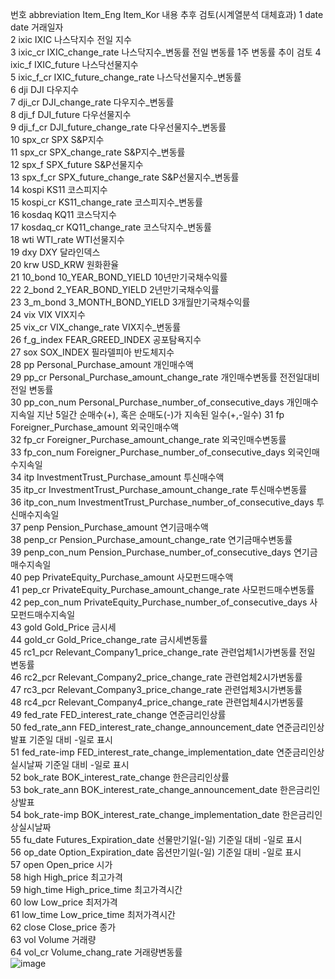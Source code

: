 번호	abbreviation	Item_Eng	Item_Kor	내용	추후 검토(시계열분석 대체효과)
1	date	date	거래일자		
2	ixic	IXIC	나스닥지수	전일 지수	
3	ixic_cr	IXIC_change_rate	나스닥지수_변동률	전일 변동률	1주 변동률 추이 검토
4	ixic_f	IXIC_future	나스닥선물지수		
5	ixic_f_cr	IXIC_future_change_rate	나스닥선물지수_변동률		
6	dji	DJI	다우지수		
7	dji_cr	DJI_change_rate	다우지수_변동률		
8	dji_f	DJI_future	다우선물지수		
9	dji_f_cr	DJI_future_change_rate	다우선물지수_변동률		
10	spx_cr	SPX	S&P지수		
11	spx_cr	SPX_change_rate	S&P지수_변동률		
12	spx_f	SPX_future	S&P선물지수		
13	spx_f_cr	SPX_future_change_rate	S&P선물지수_변동률		
14	kospi	KS11	코스피지수		
15	kospi_cr	KS11_change_rate	코스피지수_변동률		
16	kosdaq	KQ11	코스닥지수		
17	kosdaq_cr	KQ11_change_rate	코스닥지수_변동률		
18	wti	WTI_rate	WTI선물지수		
19	dxy	DXY	달라인덱스		
20	krw	USD_KRW	원화환율		
21	10_bond	10_YEAR_BOND_YIELD	10년만기국채수익률		
22	2_bond	2_YEAR_BOND_YIELD	2년만기국채수익률		
23	3_m_bond	3_MONTH_BOND_YIELD	3개월만기국채수익률		
24	vix	VIX	VIX지수		
25	vix_cr	VIX_change_rate	VIX지수_변동률		
26	f_g_index	FEAR_GREED_INDEX	공포탐욕지수		
27	sox	SOX_INDEX	필라델피아 반도체지수		
28	pp	Personal_Purchase_amount	개인매수액		
29	pp_cr	Personal_Purchase_amount_change_rate	개인매수변동률	전전일대비 전일 변동률	
30	pp_con_num	Personal_Purchase_number_of_consecutive_days	개인매수지속일	지난 5일간 순매수(+), 혹은 순매도(-)가 지속된 일수(+,-일수)	
31	fp	Foreigner_Purchase_amount	외국인매수액		
32	fp_cr	Foreigner_Purchase_amount_change_rate	외국인매수변동률		
33	fp_con_num	Foreigner_Purchase_number_of_consecutive_days	외국인매수지속일		
34	itp	InvestmentTrust_Purchase_amount	투신매수액		
35	itp_cr	InvestmentTrust_Purchase_amount_change_rate	투신매수변동률		
36	itp_con_num	InvestmentTrust_Purchase_number_of_consecutive_days	투신매수지속일		
37	penp	Pension_Purchase_amount	연기금매수액		
38	penp_cr	Pension_Purchase_amount_change_rate	연기금매수변동률		
39	penp_con_num	Pension_Purchase_number_of_consecutive_days	연기금매수지속일		
40	pep	PrivateEquity_Purchase_amount	사모펀드매수액		
41	pep_cr	PrivateEquity_Purchase_amount_change_rate	사모펀드매수변동률		
42	pep_con_num	PrivateEquity_Purchase_number_of_consecutive_days	사모펀드매수지속일		
43	gold	Gold_Price	금시세		
44	gold_cr	Gold_Price_change_rate	금시세변동률		
45	rc1_pcr	Relevant_Company1_price_change_rate	관련업체1시가변동률	전일 변동률	
46	rc2_pcr	Relevant_Company2_price_change_rate	관련업체2시가변동률		
47	rc3_pcr	Relevant_Company3_price_change_rate	관련업체3시가변동률		
48	rc4_pcr	Relevant_Company4_price_change_rate	관련업체4시가변동률		
49	fed_rate	FED_interest_rate_change	연준금리인상률		
50	fed_rate_ann	FED_interest_rate_change_announcement_date	연준금리인상발표	기준일 대비 -일로 표시	
51	fed_rate-imp	FED_interest_rate_change_implementation_date	연준금리인상실시날짜	기준일 대비 -일로 표시	
52	bok_rate	BOK_interest_rate_change	한은금리인상률		
53	bok_rate_ann	BOK_interest_rate_change_announcement_date	한은금리인상발표		
54	bok_rate-imp	BOK_interest_rate_change_implementation_date	한은금리인상실시날짜		
55	fu_date	Futures_Expiration_date	선물만기일(-일)	기준일 대비 -일로 표시	
56	op_date	Option_Expiration_date	옵션만기일(-일)	기준일 대비 -일로 표시	
57	open	Open_price	시가		
58	high	High_price	최고가격		
59	high_time	High_price_time	최고가격시간		
60	low	Low_price	최저가격		
61	low_time	Low_price_time	최저가격시간		
62	close	Close_price	종가		
63	vol	Volume	거래량		
64	vol_cr	Volume_chang_rate	거래량변동률		
![image](https://user-images.githubusercontent.com/16912718/173302424-b56391bc-ecea-41d7-8660-14b630ae195d.png)
